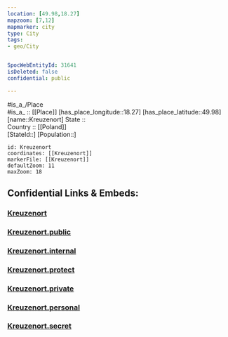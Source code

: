 ```yaml
---
location: [49.98,18.27] 
mapzoom: [7,12] 
mapmarker: city 
type: City
tags:
- geo/City


SpocWebEntityId: 31641
isDeleted: false
confidential: public

---
```

#is_a_/Place  
#is_a_ :: [[Place]] 
[has_place_longitude::18.27] 
[has_place_latitude::49.98] 
[name::Kreuzenort] 
State ::  
Country :: [[Poland]]  
[StateId::] 
[Population::] 



```leaflet
id: Kreuzenort
coordinates: [[Kreuzenort]] 
markerFile: [[Kreuzenort]] 
defaultZoom: 11 
maxZoom: 18
```


## Confidential Links & Embeds: 

### [Kreuzenort](/_Standards/Earth/Continent/Europe/Europe~East/Poland/Provinces~Poland/Silesian/City/Kreuzenort.md) 

### [Kreuzenort.public](/_public/Earth/Continent/Europe/Europe~East/Poland/Provinces~Poland/Silesian/City/Kreuzenort.public.md) 

### [Kreuzenort.internal](/_internal/Earth/Continent/Europe/Europe~East/Poland/Provinces~Poland/Silesian/City/Kreuzenort.internal.md) 

### [Kreuzenort.protect](/_protect/Earth/Continent/Europe/Europe~East/Poland/Provinces~Poland/Silesian/City/Kreuzenort.protect.md) 

### [Kreuzenort.private](/_private/Earth/Continent/Europe/Europe~East/Poland/Provinces~Poland/Silesian/City/Kreuzenort.private.md) 

### [Kreuzenort.personal](/_personal/Earth/Continent/Europe/Europe~East/Poland/Provinces~Poland/Silesian/City/Kreuzenort.personal.md) 

### [Kreuzenort.secret](/_secret/Earth/Continent/Europe/Europe~East/Poland/Provinces~Poland/Silesian/City/Kreuzenort.secret.md)

